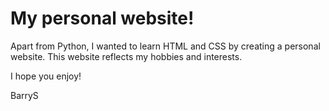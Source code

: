 # My personal website!

Apart from Python, I wanted to learn HTML and CSS by creating a personal website. This website 
reflects my hobbies and interests.

I hope you enjoy!

BarryS